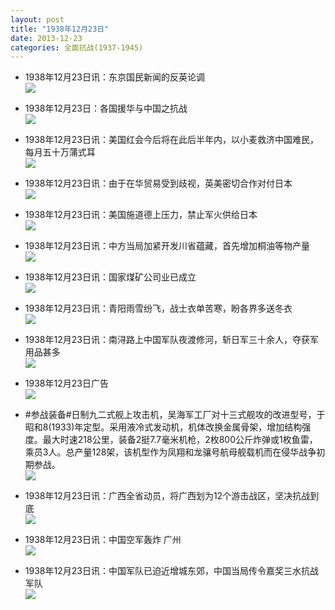 ```yaml
---
layout: post
title: "1938年12月23日"
date: 2013-12-23
categories: 全面抗战(1937-1945)
---
```


<meta name="referrer" content="no-referrer" />

- 1938年12月23日讯：东京国民新闻的反英论调 <br/><img src="https://ww1.sinaimg.cn/large/aca367d8jw1ebtzgah611j203a08et96.jpg" />

- 1938年12月23日：各国援华与中国之抗战 <br/><img src="https://ww1.sinaimg.cn/large/aca367d8jw1ebtyl38lqaj20mb0xsndo.jpg" />

- 1938年12月23日讯：美国红会今后将在此后半年内，以小麦救济中国难民，每月五十万蒲式耳 <br/><img src="https://ww1.sinaimg.cn/large/aca367d8jw1ebtxptzzimj205r0bcwfe.jpg" />

- 1938年12月23日讯：由于在华贸易受到歧视，英美密切合作对付日本 <br/><img src="https://ww4.sinaimg.cn/large/aca367d8jw1ebtvzlkrxoj20580tytcc.jpg" />

- 1938年12月23日讯：美国施道德上压力，禁止军火供给日本 <br/><img src="https://ww1.sinaimg.cn/large/aca367d8jw1ebtsij2uqzj204c0tqtbe.jpg" />

- 1938年12月23日讯：中方当局加紧开发川省蕴藏，首先增加桐油等物产量 <br/><img src="https://ww3.sinaimg.cn/large/aca367d8jw1ebtqsd6m7lj20450f6wfk.jpg" />

- 1938年12月23日讯：国家煤矿公司业已成立 <br/><img src="https://ww2.sinaimg.cn/large/aca367d8jw1ebtp1uwo1nj207y05qgma.jpg" />

- 1938年12月23日讯：青阳雨雪纷飞，战士衣单苦寒，盼各界多送冬衣 <br/><img src="https://ww4.sinaimg.cn/large/aca367d8jw1ebtjuizxewj205w05tq3c.jpg" />

- 1938年12月23日讯：南浔路上中国军队夜渡修河，斩日军三十余人，夺获军用品甚多 <br/><img src="https://ww2.sinaimg.cn/large/aca367d8jw1ebti44w2ljj20590il40c.jpg" />

- 1938年12月23日广告 <br/><img src="https://ww1.sinaimg.cn/large/aca367d8jw1ebtgdtobjkj20ke0h1q7h.jpg" />

- #参战装备#日制九二式舰上攻击机，吴海军工厂对十三式舰攻的改进型号，于昭和8(1933)年定型。采用液冷式发动机，机体改换金属骨架，增加结构强度。最大时速218公里，装备2挺7.7毫米机枪，2枚800公斤炸弹或1枚鱼雷，乘员3人。总产量128架，该机型作为凤翔和龙骧号航母舰载机而在侵华战争初期参战。 <br/><img src="https://ww2.sinaimg.cn/large/aca367d8jw1ebten1kjt2j20cs0ghacl.jpg" />

- 1938年12月23日讯：广西全省动员，将广西划为12个游击战区，坚决抗战到底 <br/><img src="https://ww3.sinaimg.cn/large/aca367d8jw1ebtcwy95d2j205q0bz75c.jpg" />

- 1938年12月23日讯：中国空军轰炸 广州 <br/><img src="https://ww3.sinaimg.cn/large/aca367d8jw1ebtb6dea0tj202o0jdab3.jpg" />

- 1938年12月23日讯：中国军队已迫近增城东郊，中国当局传令嘉奖三水抗战军队 <br/><img src="https://ww1.sinaimg.cn/large/aca367d8jw1ebt9fpji8bj20300tjq55.jpg" />

